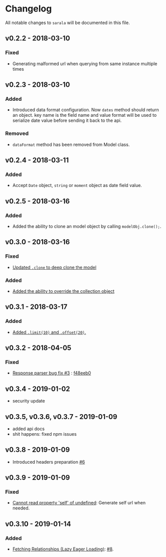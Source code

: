 # Changelog

All notable changes to `sarala` will be documented in this file.

## v0.2.2 - 2018-03-10

### Fixed
- Generating malformed url when querying from same instance multiple times

## v0.2.3 - 2018-03-10

### Added
- Introduced data format configuration. Now `dates` method should return an object. key name is the field name and value format will be used to serialize date value before sending it back to the api.

### Removed
- `dataFormat` method has been removed from Model class.

## v0.2.4 - 2018-03-11

### Added
- Accept `Date` object, `string` or `moment` object as date field value.

## v0.2.5 - 2018-03-16

### Added
- Added the ability to clone an model object by calling `modelObj.clone();`.

## v0.3.0 - 2018-03-16

### Fixed
- [Updated `.clone` to deep clone the model](https://sarala-io.gitbooks.io/sarala/content/helpers/clone.html)

### Added
- [Added the ability to override the collection object](https://sarala-io.gitbooks.io/sarala/content/helpers/collection-pipeline.html)

## v0.3.1 - 2018-03-17

### Added
- [Added `.limit(10)` and `.offset(20)`.](https://sarala-io.gitbooks.io/sarala/content/fetching-data/filtering.html)

## v0.3.2 - 2018-04-05

### Fixed
- [Response parser bug fix #3](https://github.com/milroyfraser/sarala/issues/3) : [f48eeb0](https://github.com/milroyfraser/sarala/commit/f48eeb05f98d052b6278261b56bc6dbf8702888b)

## v0.3.4 - 2019-01-02
- security update

## v0.3.5, v0.3.6, v0.3.7 - 2019-01-09
- added api docs
- shit happens: fixed npm issues

## v0.3.8 - 2019-01-09
- Introduced headers preparation [#6](https://github.com/milroyfraser/sarala/pull/6)

## v0.3.9 - 2019-01-09

### Fixed
- [Cannot read property 'self' of undefined](https://github.com/milroyfraser/sarala/issues/7): Generate self url when needed.

## v0.3.10 - 2019-01-14

### Added
- [Fetching Relationships (Lazy Eager Loading)](https://sarala-io.github.io/sarala-js-docs/guide/fetching-data/fetching-relationships.html): [#8](https://github.com/milroyfraser/sarala/issues/8).
